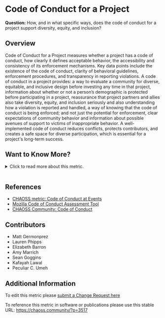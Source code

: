 # Code of Conduct for a Project

**Question:** How, and in what specific ways, does the code of conduct for a project support diversity, equity, and inclusion?

## Overview

Code of Conduct for a Project measures whether a project has a code of conduct, how clearly it defines acceptable behavior, the accessibility and consistency of its enforcement mechanisms. Key data points include the existence of the code of conduct, clarity of behavioral guidelines, enforcement procedures, and transparency in reporting violations.
A code of conduct in a project provides: a way to evaluate a community for diverse, equitable, and inclusive design before investing any time in that project, information about whether or not a person’s demographic is protected before participating in a project, reassurance that project partners and allies also take diversity, equity, and inclusion seriously and also understanding how a violation is reported and handled, a way of knowing that the code of conduct is being enforced; and not just the potential for enforcement, clear expectations of community behavior and information about possible avenues of support to victims of inappropriate behavior. A well-implemented code of conduct reduces conflicts, protects contributors, and creates a safe space for diverse participation, which is essential for a project's long-term success.

## Want to Know More?

<span markdown="1"><details>

<summary>Click to read more about this metric.</summary>

### Data Collection Strategies

*Qualitative*

*   Identify the location of the code of conduct as it pertains to primary areas of interaction and participation in the projects (i.e., repository root, project website, communication channels).
*   Determine if the code of conduct passes [Mozilla’s Code of Conduct Assessment Tool](https://mozilla.github.io/diversity-coc-review.io/)
*   Interview community members to understand more about why the code of conduct does or does not meet their expectations.
*   Interview community members as to what the project can do to improve the code of conduct?
*   Interview community members regarding how this community met or exceeded code of conduct expectations

*Quantitative*

*   Survey participants about the code of conduct. Sample survey questions include:
    *   Likert scale \[1-x] item: How well did the project meet your code of conduct expectations?
    *   Likert scale \[1-x] item: How clear are you on the rights and responsibilities of community members as described in the code of conduct?
*   Likert scale \[1-x] item: How much does  a code of conduct influence your participation and sense of safety?
*   Likert scale \[1-x] item: How easily did you understand the code of conduct and how to report violations?
    *   Likert scale \[1-x] item: How easily did you locate the code of conduct and how to report violations? \[i]
    *   Likert scale \[1-x] item: To what extent did the existence of the code of conduct make you feel safer, and more empowered to
        fully participate in this project? \[i]
    *   Likert scale \[1-x] item: If you reported a violation of the code of conduct, to what extent was it resolved to your satisfaction? \[i]

</details></span><br>

## References

*   [CHAOSS metric: Code of Conduct at Events](https://chaoss.community/metric-code-of-conduct-at-event/)
*   [Mozilla Code of Conduct Assessment Tool](https://mozilla.github.io/diversity-coc-review.io/)
*   [CHAOSS Community: Code of Conduct](https://chaoss.community/code-of-conduct/)

## Contributors

*   Matt Germonprez
*   Lauren Phipps
*   Elizabeth Barron
*   Amy Marrich
*   Sean Goggins
*   Kafayah Lawal
*   Peculiar C. Umeh

## Additional Information

To edit this metric please [submit a Change Request here](https://github.com/chaoss/wg-dei/blob/main/focus-areas/governance/code-of-conduct-project.md)

To reference this metric in software or publications please use this stable URL: <https://chaoss.community/?p=3517>

<!-- # For groupings in the knowledge base
Context tags:  Governance and Leadership
Keyword tags:enforcement, inclusivity, rude, harassment, point of contact
-->
